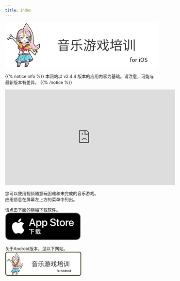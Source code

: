 ```yaml
---
title: index
---
```


![top banner](top_banner.zh.png)

{{% notice info %}}
本网站以 v2.4.4 版本的应用内容为基础。请注意，可能与最新版本有差异。
{{% /notice %}}

<iframe width="560" height="315" src="https://www.youtube.com/embed/9BGSrdZIS0c?si=zZRDvYB1bV62OcNW" title="YouTube video player" frameborder="0" allow="accelerometer; autoplay; clipboard-write; encrypted-media; gyroscope; picture-in-picture; web-share" allowfullscreen></iframe>

您可以使用视频随意玩困难和未完成的音乐游戏。<br>应用信息在屏幕左上方的菜单中列出。

请点击下面的横幅下载软件。<br>
[![App store link](img_appstore_banner.zh.png#imgleft)](https://apps.apple.com/cn/app/id1088874473)
<div class="clear clear_box"></div>

关于Android版本，见以下网站。<br>
[![Site link](img_banner_android.zh.png#imgleft)](https://hyoromo.github.io/sound-game-training-android/zh/)
<div class="clear clear_box"></div>